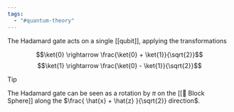```yaml
---
tags:
  - "#quantum-theory"
---
```

The Hadamard gate acts on a single [[qubit]], applying the transformations

$$\ket{0} \rightarrow \frac{\ket{0} + \ket{1}}{\sqrt{2}}$$
$$\ket{1} \rightarrow \frac{\ket{0} - \ket{1}}{\sqrt{2}}$$

>[!tip]
> The Hadamard gate can be seen as a rotation by $\pi$ on the [[📘 Block Sphere]] along the $\frac{ \hat{x} + \hat{z} }{\sqrt{2}} direction$. 